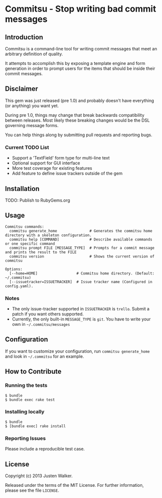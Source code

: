 # Commitsu - Stop writing bad commit messages

Introduction
------------

Commitsu is a command-line tool for writing commit messages that meet an arbitrary definition of quality.

It attempts to accomplish this by exposing a template engine and form generation in order to prompt users for the
items that should be inside their commit messages.

Disclaimer
----------

This gem was just released (pre 1.0) and probably doesn't have everything (or anything) you want yet.

During pre 1.0, things may change that break backwards compatibility between releases. Most likely these breaking
changes would be the DSL governing message forms.

You can help things along by submitting pull requests and reporting bugs.

### Current TODO List

- Support a 'TextField' form type for multi-line text
- Optional support for GUI interface
- More test coverage for existing features
- Add feature to define issue trackers outside of the gem

Installation
------------

TODO: Publish to RubyGems.org

Usage
-----

```
Commitsu commands:
  commitsu generate_home               # Generates the commitsu home directory with a skeleton configuration.
  commitsu help [COMMAND]              # Describe available commands or one specific command
  commitsu prompt FILE [MESSAGE_TYPE]  # Prompts for a commit message and prints the result to the FILE
  commitsu version                     # Shows the current version of commitsu

Options:
  [--home=HOME]                  # Commitsu home directory. (Default: ~/.commitsu)
  [--issuetracker=ISSUETRACKER]  # Issue tracker name (Configured in config.yaml).
```

### Notes

- The only issue-tracker supported in `ISSUETRACKER` is `trello`. Submit a patch if you want others supported.
- Currently, the only built-in `MESSAGE_TYPE` is `git`. You have to write your own in `~/.commitsu/messages`

Configuration
-------------
If you want to customize your configuration, run `commitsu generate_home` and look in `~/.commitsu` for an example.

How to Contribute
-----------------

### Running the tests

    $ bundle
    $ bundle exec rake test

### Installing locally

    $ bundle
    $ [bundle exec] rake install

### Reporting Issues

Please include a reproducible test case.

License
-------

Copyright (c) 2013 Justen Walker.

Released under the terms of the MIT License. For further information, please see the file `LICENSE`.
